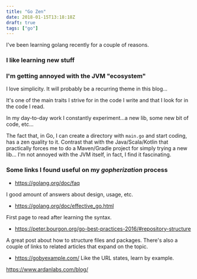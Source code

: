 ```yaml
---
title: "Go Zen"
date: 2018-01-15T13:18:18Z
draft: true
tags: ["go"]
---
```


I've been learning golang recently for a couple of reasons.


### I like learning new stuff

### I'm getting annoyed with the JVM "ecosystem"

I love simplicity. It will probably be a recurring theme in this blog...

It's one of the main traits I strive for in the code I write and that I look for in the code I read. 

In my day-to-day work I constantly experiment...a new lib, some new bit of code, etc...

The fact that, in Go, I can create a directory with `main.go` and start coding, has a zen quality to it.
Contrast that with the Java/Scala/Kotlin that practically forces me to do a Maven/Gradle project for simply trying a new lib...
I'm not annoyed with the JVM itself, in fact, I find it fascinating.



### Some links I found useful on my _gopherization_ process

- https://golang.org/doc/faq

I good amount of answers about design, usage, etc.

- https://golang.org/doc/effective_go.html

First page to read after learning the syntax.

- https://peter.bourgon.org/go-best-practices-2016/#repository-structure

A great post about how to structure files and packages.
There's also a couple of links to related articles that expand on the topic.

- https://gobyexample.com/
Like the URL states, learn by example.

https://www.ardanlabs.com/blog/
